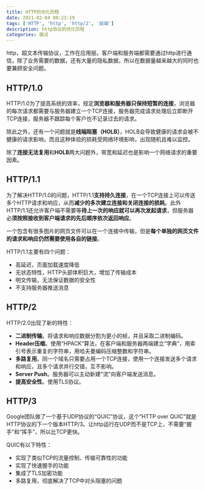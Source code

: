 ```yaml
---
title: HTTP的优化历程
date: 2021-02-04 00:23:19
tags: ['HTTP', 'http', 'http/2', '前端']
description: http协议的优化历程
categories: 面试
---
```


http，超文本传输协议，工作在应用层。客户端和服务端都需要通过http进行通信，除了业务需要的数据，还有大量的隐私数据，所以在数据量越来越大的同时也要兼顾安全问题。

## HTTP/1.0

HTTP/1.0为了提高系统的效率，规定**浏览器和服务器只保持短暂的连接**，浏览器的每次请求都需要与服务器建立一个TCP连接，服务器完成请求处理后立即断开TCP连接，服务器不跟踪每个客户也不记录过去的请求。

除此之外，还有一个问题就是**线端阻塞（HOLB）**，HOLB会导致健康的请求会被不健康的请求影响，而且这种体验的损耗受网络环境影响，出现随机且难以监控。

除了**连接无法复用**和**HOLB**两大问题外，带宽和延迟也是影响一个网络请求的重要因素。

## HTTP/1.1

为了解决HTTP/1.0的问题，HTTP/1.1**支持持久连接**，在一个TCP连接上可以传送多个HTTP请求和响应，从而**减少的多次建立连接和关闭连接的损耗**。此外HTTP/1.1还允许客户端不需要等**待上一次的响应就可以再次发起请求**，但服务器必**须按照接收到客户端请求的先后顺序依次返回响应**。

一个包含有很多图片的网页文件可以在一个连接中传输，但是**每个单独的网页文件的请求和响应仍然需要使用各自的链接**。

HTTP/1.1主要有四个问题：

- 高延迟，页面加载速度降低
- 无状态特性，HTTP头部体积巨大，增加了传输成本
- 明文传输，无法保证数据的安全性
- 不支持服务器推送消息

## HTTP/2

HTTP/2.0出现了新的特性：

- **二进制传输**。将请求和响应数据分割为更小的帧，并且采取二进制编码。
- **Header压缩**。使用“HPACK”算法，在客户端和服务器两端建立“字典”，用索引号表示重复的字符串，用哈夫曼编码压缩整数和字符串。
- **多路复用**。同一个域名只需要占用一个TCP连接，使用一个连接发送多个请求和响应，且多个请求并行交错，互不影响。
- **Server Push**。服务器可以主动新建“流”向客户端发送消息。
- **提高安全性**。使用TLS协议。

## HTTP/3

Google团队做了一个基于UDP协议的“QUIC”协议，这个“HTTP over QUIC”就是HTTP协议的下一个版本HTTP/3。让http运行在UDP而不是TCP上，不需要“握手”和“挥手”，所以比TCP更快。

QUIC有以下特性：

- 实现了类似TCP的流量控制、传输可靠性的功能
- 实现了快速握手的功能
- 集成了TLS加密功能
- 多路复用，彻底解决了TCP中对头阻塞的问题


